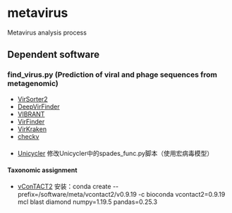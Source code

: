 # metavirus
Metavirus analysis process

Dependent software
---------------------
### find_virus.py (Prediction of viral and phage sequences from metagenomic)
* [VirSorter2](https://github.com/jiarong/VirSorter2)
* [DeepVirFinder](https://github.com/jessieren/DeepVirFinder)
* [VIBRANT](https://github.com/AnantharamanLab/VIBRANT)
* [VirFinder](https://github.com/jessieren/VirFinder)
* [VirKraken](https://github.com/Strong-Lab/VirKraken)
* [checkv](https://jgi.doe.gov/data-and-tools/software-tools/checkv/)


####
* [Unicycler](https://github.com/rrwick/Unicycler) 修改Unicycler中的spades_func.py脚本（使用宏病毒模型）

#### Taxonomic assignment
* [vConTACT2](https://bitbucket.org/MAVERICLab/vcontact2/wiki/Home) 安装：conda create --prefix=/software/meta/vcontact2/v0.9.19 -c bioconda vcontact2=0.9.19  mcl blast diamond numpy=1.19.5 pandas=0.25.3
